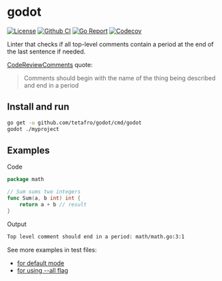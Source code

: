 # godot

[![License](http://img.shields.io/badge/license-MIT-green.svg?style=flat)](https://raw.githubusercontent.com/tetafro/godot/master/LICENSE)
[![Github CI](https://img.shields.io/github/workflow/status/tetafro/godot/Test)](https://github.com/tetafro/godot/actions?query=workflow%3ATest)
[![Go Report](https://goreportcard.com/badge/github.com/tetafro/godot)](https://goreportcard.com/report/github.com/tetafro/godot)
[![Codecov](https://codecov.io/gh/tetafro/godot/branch/master/graph/badge.svg)](https://codecov.io/gh/tetafro/godot)

Linter that checks if all top-level comments contain a period at the
end of the last sentence if needed.

[CodeReviewComments](https://github.com/golang/go/wiki/CodeReviewComments#comment-sentences) quote:

> Comments should begin with the name of the thing being described
> and end in a period

## Install and run

```sh
go get -u github.com/tetafro/godot/cmd/godot
godot ./myproject
```

## Examples

Code

```go
package math

// Sum sums two integers
func Sum(a, b int) int {
    return a + b // result
}
```

Output

```sh
Top level comment should end in a period: math/math.go:3:1
```

See more examples in test files:
- [for default mode](testdata/example_default.go)
- [for using --all flag](testdata/example_checkall.go)
